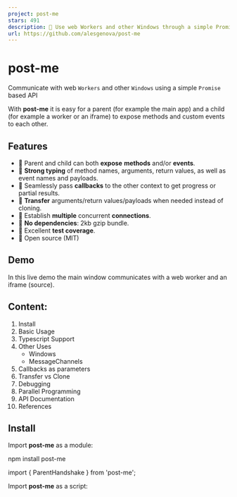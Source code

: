 ```yaml
---
project: post-me
stars: 491
description: 📩 Use web Workers and other Windows through a simple Promise API
url: https://github.com/alesgenova/post-me
---
```


post-me
=======

Communicate with web `Workers` and other `Windows` using a simple `Promise` based API

With **post-me** it is easy for a parent (for example the main app) and a child (for example a worker or an iframe) to expose methods and custom events to each other.

Features
--------

-   🔁 Parent and child can both **expose** **methods** and/or **events**.
-   🔎 **Strong typing** of method names, arguments, return values, as well as event names and payloads.
-   🤙 Seamlessly pass **callbacks** to the other context to get progress or partial results.
-   📨 **Transfer** arguments/return values/payloads when needed instead of cloning.
-   🔗 Establish **multiple** concurrent **connections**.
-   🌱 **No dependencies**: 2kb gzip bundle.
-   🧪 Excellent **test coverage**.
-   👐 Open source (MIT)

Demo
----

In this live demo the main window communicates with a web worker and an iframe (source).

Content:
--------

1.  Install
2.  Basic Usage
3.  Typescript Support
4.  Other Uses
    -   Windows
    -   MessageChannels
5.  Callbacks as parameters
6.  Transfer vs Clone
7.  Debugging
8.  Parallel Programming
9.  API Documentation
10.  References

Install
-------

Import **post-me** as a module:

npm install post-me

import { ParentHandshake } from 'post-me';

Import **post-me** as a script:

<script src\="https://unpkg.com/post-me/dist/index.js"\></script\>

<script\>
  const ParentHandshake \= PostMe.ParentHandshake;
</script\>

Usage
-----

In the example below, the parent application calls methods exposed by the worker and listens to events emitted by it.

For the sake of simiplicity, only the worker is exposing methods and events, however the parent could do it as well.

Parent code:

import { ParentHandshake, WorkerMessenger } from 'post-me';

const worker \= new Worker('./worker.js');

const messenger \= new WorkerMessenger({ worker });

ParentHandshake(messenger).then((connection) \=> {
  const remoteHandle \= connection.remoteHandle();

  // Call methods on the worker and get the result as a promise
  remoteHandle.call('sum', 3, 4).then((result) \=> {
    console.log(result); // 7
  });

  // Listen for a specific custom event from the worker
  remoteHandle.addEventListener('ping', (payload) \=> {
    console.log(payload) // 'Oh, hi!'
  });
});

Worker code:

import { ChildHandshake, WorkerMessenger } from 'post-me';

// Methods exposed by the worker: each function can either return a value or a Promise.
const methods \= {
  sum: (x, y) \=> x + y,
  mul: (x, y) \=> x \* y
}

const messenger \= WorkerMessenger({worker: self});
ChildHandshake(messenger, methods).then((connection) \=> {
  const localHandle \= connection.localHandle();

  // Emit custom events to the app
  localHandle.emit('ping',  'Oh, hi!');
});

Typescript
----------

Using typescript you can ensure that the parent and the child are using each other's methods and events correctly. Most coding mistakes will be caught during development by the typescript compiler.

Thanks to **post-me** extensive typescript support, the correctness of the following items can be statically checked during development:

-   Method names
-   Argument number and types
-   Return values type
-   Event names
-   Event payload type

Below a modified version of the previous example using typescript.

Types code:

// types.ts

export type WorkerMethods \= {
  sum: (x: number, y: number) \=> number;
  mul: (x: number, y: number) \=> number;
}

export type WorkerEvents \= {
  'ping': string;
}

Parent Code:

import {
 ParentHandshake, WorkerMessenger, RemoteHandle
} from 'post-me';

import { WorkerMethods, WorkerEvents } from './types';

const worker \= new Worker('./worker.js');

const messenger \= new WorkerMessenger({ worker });

ParentHandshake(messenger).then((connection) \=> {
  const remoteHandle: RemoteHandle<WorkerMethods, WorkerEvents\>
    \= connection.remoteHandle();

  // Call methods on the worker and get the result as a Promise
  remoteHandle.call('sum', 3, 4).then((result) \=> {
    console.log(result); // 7
  });

  // Listen for a specific custom event from the app
  remoteHandle.addEventListener('ping', (payload) \=> {
    console.log(payload) // 'Oh, hi!'
  });

  // The following lines have various mistakes that will be caught by the compiler
  remoteHandle.call('mul', 3, 'four'); // Wrong argument type
  remoteHandle.call('foo'); // 'foo' doesn't exist on WorkerMethods type
});

Worker code:

import { ChildHandshake, WorkerMessenger, LocalHandle } from 'post-me';

import { WorkerMethods, WorkerEvents } from './types';

const methods: WorkerMethods \= {
  sum: (x: number, y: number) \=> x + y,
  mul: (x: number, y: number) \=> x \* y,
}

const messenger \= WorkerMessenger({worker: self});
ChildHandshake(messenger, methods).then((connection) \=> {
  const localHandle: LocalHandle<WorkerMethods, WorkerEvents\>
    \= connection.localHandle();

  // Emit custom events to the worker
  localHandle.emit('ping',  'Oh, hi!');
});

Other Uses
----------

post-me can establish the same level of bidirectional communications not only with workers but with other windows too (e.g. iframes) and message channels.

Internally, the low level differences between communicating with a `Worker`, a `Window`, or a `MessageChannel` have been abstracted, and the `Handshake` will accept any object that implements the `Messenger` interface defined by **post-me**.

This approach makes it easy for post-me to be extended by its users.

A `Messenger` implementation for communicating between `Windows` and `MessagePorts` is already provided in the library (`WindowMessenger` and `PortMessenger`).

### Windows

Here is an example of using post-me to communicate with an iframe.

Parent code:

import { ParentHandshake, WindowMessenger } from 'post-me';

// Create the child window any way you like (iframe here, but could be popup or tab too)
const childFrame \= document.createElement('iframe');
const childWindow \= childFrame.contentWindow;

// For safety it is strongly adviced to pass the explicit child origin instead of '\*'
const messenger \= new WindowMessenger({
  localWindow: window,
  remoteWindow: childWindow,
  remoteOrigin: '\*'
});

ParentHandshake(messenger).then((connection) \=> {/\* ... \*/});

Child code:

import { ChildHandshake, WindowMessenger } from 'post-me';

// For safety it is strongly adviced to pass the explicit child origin instead of '\*'
const messenger \= new WindowMessenger({
  localWindow: window,
  remoteWindow: window.parent,
  remoteOrigin: '\*'
});

ChildHandshake(messenger).then((connection) \=> {/\* ... \*/});

### MessageChannels

Here is an example of using post-me to communicate over a `MessageChannel`.

import { ParentHandshake, ChildHandshake, PortMessenger } from 'post-me';

// Create a MessageChannel
const channel \= new MessageChannel();
const port1 \= channel.port1;
const port2 \= channel.port2;

// In the real world  port1 and port2 would be transferred to other workers/windows
{
  const messenger \= new PortMessenger({port: port1});
  ParentHandshake(messenger).then(connection \=> {/\* ... \*/});
}
{
  const messenger \= new PortMessenger({port: port2});
  ChildHandshake(messenger).then(connection \=> {/\* ... \*/});
}

Callbacks as call parameters
----------------------------

Even though functions cannot actually be shared across contexts, with a little magic under the hood **post-me** let's you pass callback functions as arguments when calling a method on the other worker/window.

Passing callbacks can be useful to obtain progress or partial results from a long running task.

Parent code:

//...
ParentHandshake(messenger).then(connection \=> {
  const remoteHandle \= connection.remoteHandle();

  const onProgress \= (progress) \=> {
    console.log(progress); // 0.25, 0.5, 0.75
  }

  remoteHandle.call("slowSum", 2, 3, onProgress).then(result \=> {
    console.log(result); // 5
  });
});

Worker code:

const methods \= {
  slowSum: (x, y, onProgress) \=> {
    onProgress(0.25);
    onProgress(0.5);
    onProgress(0.75);

    return x + y;
}
// ...
ChildHandshake(messenger, methods).then(connection \=> {/\* \*/})

Transfer vs Clone
-----------------

By default any call parameter, return value, and event payload is cloned when passed to the other context.

While in most cases this doesn't have a significant impact on performance, sometimes you might need to transfer an object instead of cloning it. NOTE: only `Transferable` objects can be transfered (`ArrayBuffer`, `MessagePort`, `ImageBitmap`, `OffscreenCanvas`).

**post-me** provides a way to optionally transfer objects that are part of a method call, return value, or event payload.

In the example below, the parent passes a very large array to a worker, the worker modifies the array in place, and returns it to the parent. Transfering the array instead of cloning it twice can save significant amounts of time.

Parent code:

// ...

ParentHandshake(messenger).then((connection) \=> {
  const remoteHandle \= connection.remoteHandle();

  // Transfer the buffer of the array parameter of every call that will be made to 'fillArray'
  remoteHandle.setCallTransfer('fillArray', (array, value) \=> \[array.buffer\]);
  {
    const array \= new Float64Array(100000000);
    remoteHandle.call('fillArray', array, 5);
  }

  // Transfer the buffer of the array parameter only for this one call made to 'scaleArray'
  {
    const array \= new Float64Array(100000000);
    const args \= \[array, 2\];
    const callOptions \= { transfer: \[array.buffer\] };
    remoteHandle.customCall('scaleArray', args, callOptions);
  }
});

Worker code:

// ...

const methods \= {
  fillArray: (array, value) \=> {
    array.forEach((\_, i) \=> {array\[i\] \= value});
    return array;
  },
  scaleArray: (buffer, type value) \=> {
    array.forEach((a, i) \=> {array\[i\] \= a \* value});
    return array;
  }
}

ChildHandshake(messenger, model).then((connection) \=> {
  const localHandle \= connection.localHandle();

  // For each method, declare which parts of the return value should be transferred instead of cloned.
  localHandle.setReturnTransfer('fillArray', (result) \=> \[result.buffer\]);
  localHandle.setReturnTransfer('scaleArray', (result) \=> \[result.buffer\]);
});

Debugging
---------

You can optionally output the internal low-level messages exchanged between the two ends.

To enable debugging, simply decorate any `Messenger` instance with the provided `DebugMessenger` decorator.

You can optionally pass to the decorator your own logging function (a glorified `console.log` by default), which can be useful to make the output more readable, or to inspect messages in automated tests.

import { ParentHandshake, WindowMessenger, DebugMessenger } from 'post-me';

import debug from 'debug';          // Use the full feature logger from the debug library
// import { debug } from 'post-me'; // Or the lightweight implementation provided

let messenger \= new WindowMessenger({
  localWindow: window,
  remoteWindow: childWindow,
  remoteOrigin: '\*'
});

// To enable debugging of each message exchange, decorate the messenger with DebugMessenger
const log \= debug('post-me:parent'); // optional
messenger \= DebugMessenger(messenger, log);

ParentHandshake(messenger).then((connection) \=> {
  // ...
});

Output:

Parallel Programming
--------------------

**@post-me/mpi** is an experimental library to write parallel algorithms that run on a pool of workers using a MPI-like syntax. See the dedicated README for more information.

API Documentation
-----------------

The full **API reference** can be found here.

References
----------

The **post-me** API is loosely inspired by postmate, with several major improvements and fixes to outstanding issues:

-   Native typescript support
-   Method calls can have both arguments and a return value: (#94)
-   Parent and child can both expose methods and/or events (instead of child only): #118
-   Exceptions that occur in a method call can be caught by the caller.
-   Better control over handshake origin and attempts: (#150, #195)
-   Multiple listeners for each event: (#58)
